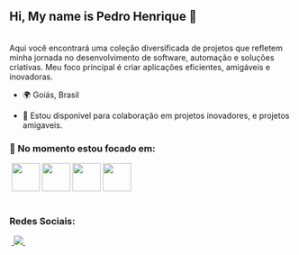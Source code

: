 ## Hi, My name is Pedro Henrique 👋
<br>
Aqui você encontrará uma coleção diversificada de projetos que refletem minha jornada no desenvolvimento de software, automação e soluções criativas. Meu foco principal é criar aplicações eficientes, amigáveis e inovadoras.

- 🌍 Goiás, Brasil

- 🤝 Estou disponivel para colaboração em projetos inovadores, e projetos amigaveis.

### 🧠 No momento estou focado em:

<div>
  &nbsp;<img width="50" height="50" src="https://cdn.jsdelivr.net/gh/devicons/devicon@latest/icons/html5/html5-original.svg" />
  <img width="50" height="50 "src="https://cdn.jsdelivr.net/gh/devicons/devicon@latest/icons/css3/css3-original-wordmark.svg" />
  <img width="50" height="50" src="https://cdn.jsdelivr.net/gh/devicons/devicon@latest/icons/javascript/javascript-original.svg" />
  <img width="50" height="50" src="https://cdn.jsdelivr.net/gh/devicons/devicon@latest/icons/python/python-original.svg" />        
</div>&nbsp;

### Redes Sociais:
&nbsp;<a href="https://www.instagram.com/phsales_/">
  <img src="https://img.shields.io/badge/Instagram-%23E4405F.svg?style=for-the-badge&logo=Instagram&logoColor=white">
</a>&nbsp;
